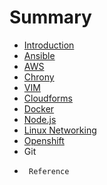 # Summary

* [Introduction](README.md)
* [Ansible](ansible.md)
* [AWS](aws.md)
* [Chrony](chrony.md)
* [VIM](vim.md)
* [Cloudforms](cloudforms.md)
* [Docker](docker.md)
* [Node.js](nodejs.md)
* [Linux Networking](linux-networking.md)
* [Openshift](openshift.md)
* Git
*      Reference

